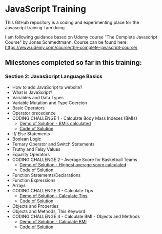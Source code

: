 # JavaScript Training
This GitHub repository is a coding and experimenting place for the Javascript training I am doing. 

I am following guidance based on Udemy course "The Complete Javascript Course" by Jonas Schmedtmann. 
Course can be found here:  https://www.udemy.com/course/the-complete-javascript-course/

## Milestones completed so far in this training:
### Section 2: JavasScript Language Basics
- How to add JavaScript to website?
- What is JavaScript?
- Variables and Data Types
- Variable Mutation and Type Coercion
- Basic Operators
- Operator precedence
- CODING CHALLENGE 1 - Calculate Body Mass Indexes (BMIs) 
	- [Demo of Solution - BMIs calculated](https://zze0001.github.io/JavaScriptCompleteCourse-/2-JS-basics/starter/index.html)
	- [Code of Solution](https://github.com/ZZE0001/JavaScriptCompleteCourse-/blob/master/2-JS-basics/starter/script.js)
- If/ Else Statements 
- Boolean Logic 
- Ternary Operator and Switch Statements 
- Truthy and Falsy Values
- Equality Operators
- CODING CHALLENGE 2 - Average Score for Basketball Teams 
	- [Demo of Solution - Highest average score calculated](https://zze0001.github.io/JavaScriptCompleteCourse-/2-JS-basics/starter/index.html)
	- [Code of Solution](https://github.com/ZZE0001/JavaScriptCompleteCourse-/blob/master/2-JS-basics/starter/script.js)
- Function Statements/Declarations
- Function Expressions
- Arrays
- CODING CHALLENGE 3 - Calculate Tips 
	- [Demo of Solution - Calculate Tips](https://zze0001.github.io/JavaScriptCompleteCourse-/2-JS-basics/starter/index.html)
	- [Code of Solution](https://github.com/ZZE0001/JavaScriptCompleteCourse-/blob/master/2-JS-basics/starter/script.js)
- Objects and Properties
- Objects and Methods, This Keyword
- CODING CHALLENGE 4 - Calculate BMI - Objects and Methods
	- [Demo of Solution - Calculate BMI](https://zze0001.github.io/JavaScriptCompleteCourse-/2-JS-basics/starter/index.html)
	- [Code of Solution](https://github.com/ZZE0001/JavaScriptCompleteCourse-/blob/master/2-JS-basics/starter/script.js)
